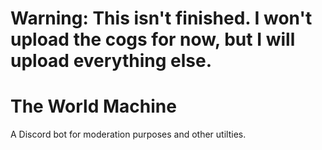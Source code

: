 # Warning: This isn't finished. I won't upload the cogs for now, but I will upload everything else.

# The World Machine
A Discord bot for moderation purposes and other utilties.

